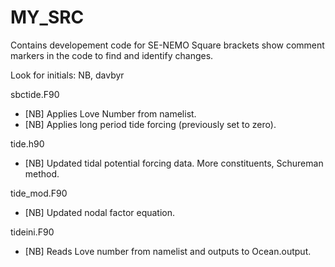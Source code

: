 # MY_SRC

Contains developement code for SE-NEMO
Square brackets show comment markers in the code to find and identify changes.

Look for initials: NB, davbyr

sbctide.F90
   - [NB] Applies Love Number from namelist.
   - [NB] Applies long period tide forcing (previously set to zero).

tide.h90
   - [NB] Updated tidal potential forcing data. More constituents, Schureman method.

tide_mod.F90
   - [NB] Updated nodal factor equation.

tideini.F90
   - [NB] Reads Love number from namelist and outputs to Ocean.output.
